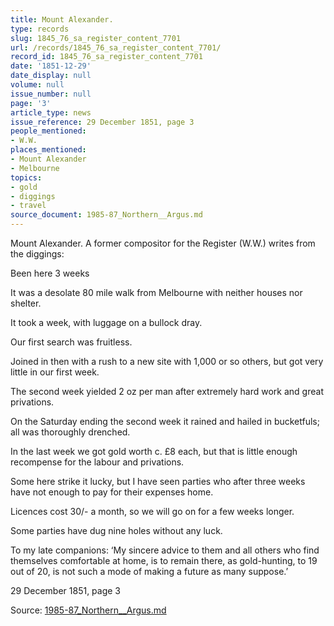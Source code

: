 ```yaml
---
title: Mount Alexander.
type: records
slug: 1845_76_sa_register_content_7701
url: /records/1845_76_sa_register_content_7701/
record_id: 1845_76_sa_register_content_7701
date: '1851-12-29'
date_display: null
volume: null
issue_number: null
page: '3'
article_type: news
issue_reference: 29 December 1851, page 3
people_mentioned:
- W.W.
places_mentioned:
- Mount Alexander
- Melbourne
topics:
- gold
- diggings
- travel
source_document: 1985-87_Northern__Argus.md
---
```


Mount Alexander.  A former compositor for the Register (W.W.) writes from the diggings:

Been here 3 weeks

It was a desolate 80 mile walk from Melbourne with neither houses nor shelter.

It took a week, with luggage on a bullock dray.

Our first search was fruitless.

Joined in then with a rush to a new site with 1,000 or so others, but got very little in our first week.

The second week yielded 2 oz per man after extremely hard work and great privations.

On the Saturday ending the second week it rained and hailed in bucketfuls; all was thoroughly drenched.

In the last week we got gold worth c. £8 each, but that is little enough recompense for the labour and privations.

Some here strike it lucky, but I have seen parties who after three weeks have not enough to pay for their expenses home.

Licences cost 30/- a month, so we will go on for a few weeks longer.

Some parties have dug nine holes without any luck.

To my late companions: ‘My sincere advice to them and all others who find themselves comfortable at home, is to remain there, as gold-hunting, to 19 out of 20, is not such a mode of making a future as many suppose.’

29 December 1851, page 3

Source: [1985-87_Northern__Argus.md](/downloads/markdown/1985-87_Northern__Argus.md)
